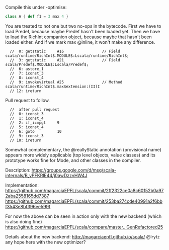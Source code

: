 Compile this under -optimise:
```scala
class A { def f1 = 3 max 4 }
```
You are treated to not one but two no-ops in the bytecode. First we have to load Predef, because maybe Predef hasn't been loaded yet. Then we have to load the RichInt companion object, because maybe that hasn't been loaded either. And if we mark max @inline, it won't make any difference.

```
  //  0: getstatic     #16                 // Field scala/runtime/RichInt$.MODULE$:Lscala/runtime/RichInt$;
  //  3: getstatic     #21                 // Field scala/Predef$.MODULE$:Lscala/Predef$;
  //  6: astore_1
  //  7: iconst_3
  //  8: iconst_4
  //  9: invokevirtual #25                 // Method scala/runtime/RichInt$.max$extension:(II)I
  // 12: ireturn
```
Pull request to follow.

```
  //  after pull request
  //  0: iconst_3
  //  1: iconst_4
  //  2: if_icmpgt     9
  //  5: iconst_4
  //  6: goto          10
  //  9: iconst_3
  // 10: ireturn
```
Somewhat complementary, the @reallyStatic annotation (provisional name) appears more widely applicable (top level objects, value classes) and its prototype works fine for Mode, and other classes in the compiler.

Description: https://groups.google.com/d/msg/scala-internals/B_yPFKRlE44/j0awDzzvHW4J

Implementation:
  https://github.com/magarciaEPFL/scala/commit/2ff2322ce0a8c60152b0a972aba2558165dd7387
  https://github.com/magarciaEPFL/scala/commit/253ba274cde40991a2f6bbf3543e8bf396ee599f

For now the above can be seen in action only with the new backend (which is also doing fine)
  https://github.com/magarciaEPFL/scala/compare/master...GenRefactored25

Details about the new backend: http://magarciaepfl.github.io/scala/
@lrytz any hope here with the new optimizer?
